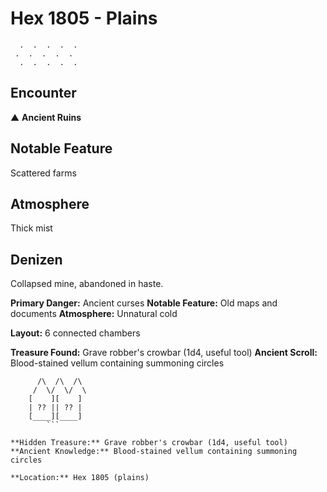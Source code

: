 # Hex 1805 - Plains
```
  .  .  .  .  .
 .  .  .  .  .
  .  .  .  .  .
```

## Encounter

▲ **Ancient Ruins**

## Notable Feature

Scattered farms

## Atmosphere

Thick mist

## Denizen

Collapsed mine, abandoned in haste.

**Primary Danger:** Ancient curses
**Notable Feature:** Old maps and documents
**Atmosphere:** Unnatural cold

**Layout:** 6 connected chambers

**Treasure Found:** Grave robber's crowbar (1d4, useful tool)
**Ancient Scroll:** Blood-stained vellum containing summoning circles


```
      /\  /\  /\
     /  \/  \/  \
    [    ][    ]
    | ?? || ?? |
    [____][____]
        ```

**Hidden Treasure:** Grave robber's crowbar (1d4, useful tool)
**Ancient Knowledge:** Blood-stained vellum containing summoning circles

**Location:** Hex 1805 (plains)
